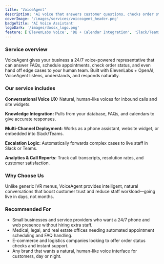```yaml
---
title: 'VoiceAgent'
description: 'AI voice that answers customer questions, checks order status, and books meetings using your database and calendar.'
coverImage: '/images/services/voiceagent_header.png'
badgeTitle: 'AI Voice Assistant'
logoDark: '/images/dossx_logo.png'
feature: ['ElevenLabs Voice', 'DB + Calendar Integration', 'Slack/Teams Handoff']
---
```


### Service overview

VoiceAgent gives your business a 24/7 voice-powered representative that can answer FAQs, schedule appointments, check order status, and even hand off edge cases to your human team. Built with ElevenLabs + OpenAI, VoiceAgent listens, understands, and responds naturally.

### Our service includes

**Conversational Voice UX:** Natural, human-like voices for inbound calls and site widgets.  

**Knowledge Integration:** Pulls from your database, FAQs, and calendars to give accurate responses.  

**Multi-Channel Deployment:** Works as a phone assistant, website widget, or embedded into Slack/Teams.  

**Escalation Logic:** Automatically forwards complex cases to live staff in Slack or Teams.  

**Analytics & Call Reports:** Track call transcripts, resolution rates, and customer satisfaction.  

### Why Choose Us

Unlike generic IVR menus, VoiceAgent provides intelligent, natural conversations that boost customer trust and reduce staff workload—going live in days, not months.

### Recommended For

- Small businesses and service providers who want a 24/7 phone and web presence without hiring extra staff.  
- Medical, legal, and real estate offices needing automated appointment scheduling and FAQ handling.  
- E-commerce and logistics companies looking to offer order status checks and instant support.  
- Any brand that wants a natural, human-like voice interface for customers, day or night.
